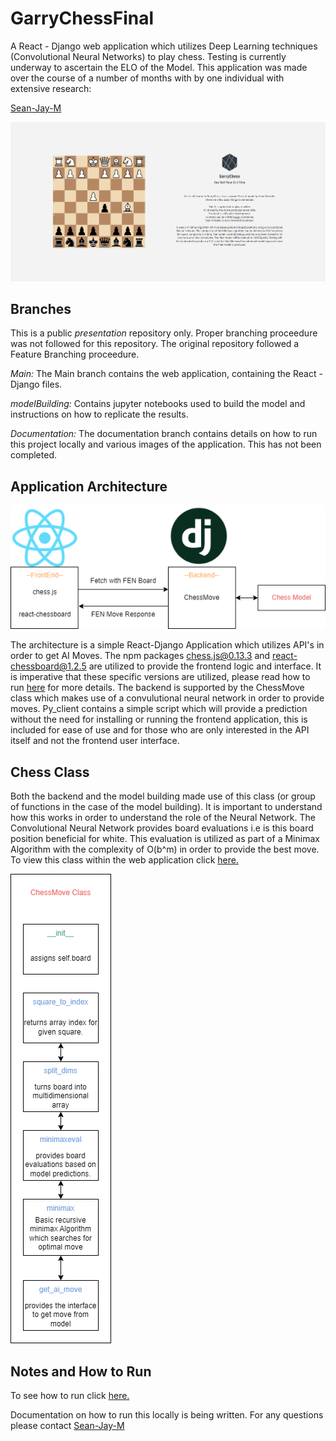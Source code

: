 # GarryChessFinal

A React - Django web application which utilizes Deep Learning techniques (Convolutional Neural Networks) to play chess. Testing is currently underway to ascertain the ELO of the Model.
This application was made over the course of a number of months with by one individual with extensive research:

[Sean-Jay-M](https://github.com/Sean-Jay-M)

![Architecture](https://github.com/Sean-Jay-M/GarryChessFinal/blob/documentation/garrychessinterface.PNG)

## Branches
This is a public *presentation* repository only. Proper branching proceedure was not followed for this repository. The original repository followed a Feature Branching proceedure.

*Main:*  The Main branch contains the web application, containing the React - Django files.

*modelBuilding:* Contains jupyter notebooks used to build the model and instructions on how to replicate the results.

*Documentation:* The documentation branch contains details on how to run this project locally and various images of the application. This has not been completed.

## Application Architecture

![Architecture](https://github.com/Sean-Jay-M/GarryChessFinal/blob/documentation/webGarryChess.png)


The architecture is a simple React-Django Application which utilizes API's in order to get AI Moves. The npm packages chess.js@0.13.3 and react-chessboard@1.2.5 are utilized to provide the frontend logic and interface. It is imperative that these specific versions are utilized, please read how to run [here](https://github.com/Sean-Jay-M/GarryChessFinal/blob/documentation/readme.md) for more details. The backend is supported by the ChessMove class which makes use of a convulutional neural network in order to provide moves. Py_client contains a simple script which will provide a prediction without the need for installing or running the frontend application, this is included for ease of use and for those who are only interested in the API itself and not the frontend user interface.

## Chess Class

Both the backend and the model building made use of this class (or group of functions in the case of the model building). It is important to understand how this works in order to understand the role of the Neural Network. The Convolutional Neural Network provides board evaluations i.e is this board position beneficial for white. This evaluation is utilized as part of a Minimax Algorithm with the complexity of O(b^m) in order to provide the best move. To view this class within the web application click [here.](https://github.com/Sean-Jay-M/GarryChessFinal/blob/main/backend/api/chessfuncs.py)


![class](https://github.com/Sean-Jay-M/GarryChessFinal/blob/documentation/chessClass.png)


## Notes and How to Run

To see how to run click [here.](https://github.com/Sean-Jay-M/GarryChessFinal/blob/documentation/readme.md)

Documentation on how to run this locally is being written. 
For any questions please contact [Sean-Jay-M](https://github.com/Sean-Jay-M)
